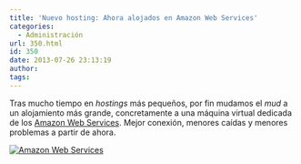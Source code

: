 ```yaml
---
title: 'Nuevo hosting: Ahora alojados en Amazon Web Services'
categories:
  - Administración
url: 350.html
id: 350
date: 2013-07-26 23:13:19
author:
tags:
---
```


Tras mucho tiempo en _hostings_ más pequeños, por fin mudamos el _mud_ a un alojamiento más grande, concretamente a una máquina virtual dedicada de los [Amazon Web Services](http://aws.amazon.com/es/). Mejor conexión, menores caídas y menores problemas a partir de ahora.

[![Amazon Web Services](http://www.ciudadcapital.net/wp-content/uploads/2013/07/AWS_Logo-300x119.png)](http://www.ciudadcapital.net/wp-content/uploads/2013/07/AWS_Logo.png)